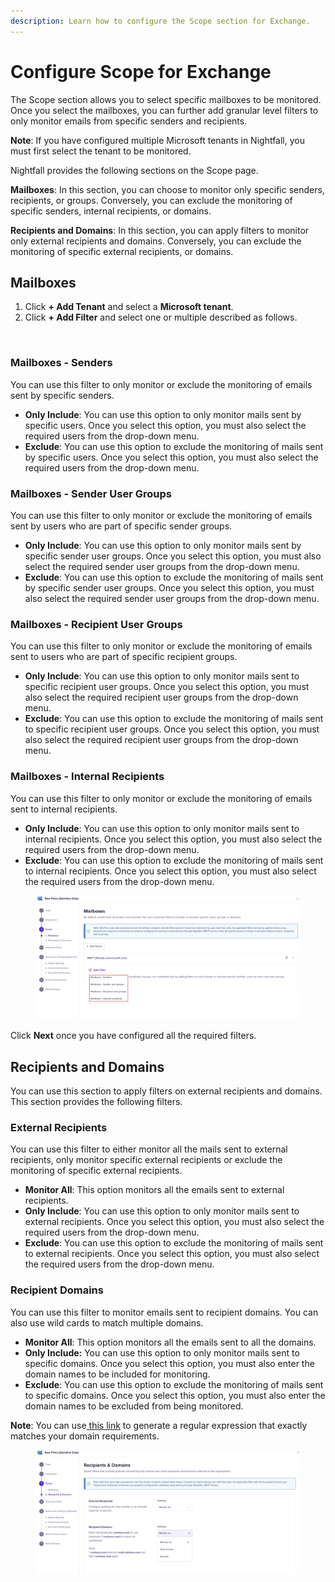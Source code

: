 ```yaml
---
description: Learn how to configure the Scope section for Exchange.
---
```


# Configure Scope for Exchange

The Scope section allows you to select specific mailboxes to be monitored. Once you select the mailboxes, you can further add granular level filters to only monitor emails from specific senders and recipients.&#x20;

**Note**: If you have configured multiple Microsoft tenants in Nightfall, you must first select the tenant to be monitored.&#x20;

Nightfall provides the following sections on the Scope page.&#x20;

**Mailboxes**: In this section, you can choose to monitor only specific senders, recipients, or groups. Conversely, you can exclude the monitoring of specific senders, internal recipients, or domains.

**Recipients and Domains**: In this section, you can apply filters to monitor only external recipients and domains. Conversely, you can exclude the monitoring of specific external recipients, or domains.

## Mailboxes

1. Click **+ Add Tenant** and select a **Microsoft tenant**.&#x20;
2. Click **+ Add Filter** and select one or multiple described as follows.

<figure><img src="https://lh7-rt.googleusercontent.com/docsz/AD_4nXcVVCXuo1pD7qgVCdVNcLkUrVMaI7pC8oN4hqEDJqX3RkzxCp7Fy4JFFtesPLq2qAoP0E2fP2Jo0R_H_0L8WM1tbNhEWfG-V6fIiTfuHrkhtMhw6BnQinqRGUpCV8I_QK49ewenXw?key=gXxqXq4O-toSF3b-7YIbPg" alt="" width="563"><figcaption></figcaption></figure>

### Mailboxes - Senders

You can use this filter to only monitor or exclude the monitoring of emails sent by specific senders.&#x20;

* **Only Include**: You can use this option to only monitor mails sent by specific users. Once you select this option, you must also select the required users from the drop-down menu. &#x20;
* **Exclude**: You can use this option to exclude the monitoring of mails sent by specific users. Once you select this option, you must also select the required users from the drop-down menu.

### Mailboxes - Sender User Groups

You can use this filter to only monitor or exclude the monitoring of emails sent by users who are part of specific sender groups.&#x20;

* **Only Include**: You can use this option to only monitor mails sent by specific sender user groups. Once you select this option, you must also select the required sender user groups from the drop-down menu. &#x20;
* **Exclude**: You can use this option to exclude the monitoring of mails sent by specific sender user groups. Once you select this option, you must also select the required sender user groups from the drop-down menu.

### Mailboxes - Recipient User Groups

You can use this filter to only monitor or exclude the monitoring of emails sent to users who are part of specific recipient groups.

* **Only Include**: You can use this option to only monitor mails sent to specific recipient user groups. Once you select this option, you must also select the required recipient user groups from the drop-down menu. &#x20;
* **Exclude**: You can use this option to exclude the monitoring of mails sent to specific recipient user groups. Once you select this option, you must also select the required recipient user groups from the drop-down menu.

### Mailboxes - Internal Recipients

You can use this filter to only monitor or exclude the monitoring of emails sent to internal recipients.

* **Only Include**: You can use this option to only monitor mails sent to internal recipients. Once you select this option, you must also select the required users from the drop-down menu. &#x20;
* **Exclude**: You can use this option to exclude the monitoring of mails sent to internal recipients. Once you select this option, you must also select the required users from the drop-down menu.

<figure><img src="../../../.gitbook/assets/image (1296).png" alt=""><figcaption></figcaption></figure>

Click **Next** once you have configured all the required filters.&#x20;

## Recipients and Domains

You can use this section to apply filters on external recipients and domains. This section provides the following filters.&#x20;

### External Recipients

You can use this filter to either monitor all the mails sent to external recipients, only monitor specific external recipients or exclude the monitoring of specific external recipients.&#x20;

* **Monitor All**: This option monitors all the emails sent to external recipients.&#x20;
* **Only Include**: You can use this option to only monitor mails sent to external recipients. Once you select this option, you must also select the required users from the drop-down menu. &#x20;
* **Exclude**: You can use this option to exclude the monitoring of mails sent to external recipients. Once you select this option, you must also select the required users from the drop-down menu.

### Recipient Domains

You can use this filter to monitor emails sent to recipient domains. You can also use wild cards to match multiple domains.&#x20;

* **Monitor All**: This option monitors all the emails sent to all the domains.&#x20;
* **Only Include:** You can use this option to only monitor mails sent to specific domains. Once you select this option, you must also enter the domain names to be included for monitoring. &#x20;
* **Exclude**: You can use this option to exclude the monitoring of mails sent to specific domains. Once you select this option, you must also enter the domain names to be excluded from being monitored.

**Note**: You can use[ this link](https://regex-generator.olafneumann.org/?sampleText=2020-03-12T13%3A34%3A56.123Z%20INFO%20%20%5Borg.example.Class%5D%3A%20This%20is%20a%20%23simple%20%23logline%20containing%20a%20%27value%27.\&flags=i) to generate a regular expression that exactly matches your domain requirements.

<figure><img src="../../../.gitbook/assets/image (1297).png" alt=""><figcaption></figcaption></figure>
